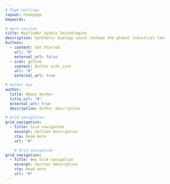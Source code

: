 ```yaml
---
# Page settings
layout: homepage
keywords:

# Hero section
title: Wayfinder Synbio Technologies
description: Synthetic biology could reshape the global industrial landscape, creating opportunities and challenges for the world.
buttons:
  - content: Get Started
    url: "#"
    external_url: false
  - icon: github
    content: Button with icon
    url: "#"
    external_url: true

# Author box
author:
  title: About Author
  title_url: "#"
  external_url: true
  description: Author description

# Grid navigation
grid_navigation:
  - title: Grid navigation
    excerpt: Section description
    cta: Read more
    url: "#"

    # Grid navigation
grid_navigation:
  - title: New Grid navigation
    excerpt: Section description
    cta: Read more
    url: "#"
---
```

